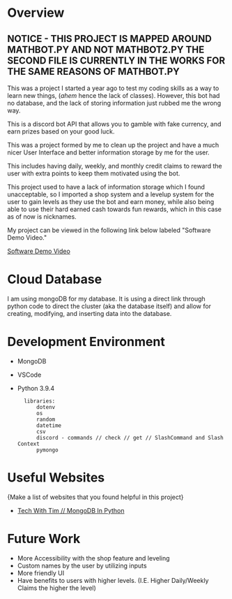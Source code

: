 # Overview

## NOTICE - THIS PROJECT IS MAPPED AROUND MATHBOT.PY AND NOT MATHBOT2.PY THE SECOND FILE IS CURRENTLY IN THE WORKS FOR THE SAME REASONS OF MATHBOT.PY

This was a project I started a year ago to test my coding skills as a way to learn new things, (*ahem* hence the lack of classes). However, this bot had no database, and the lack of storing information just rubbed me the wrong way.

This is a discord bot API that allows you to gamble with fake currency, and earn prizes based on your good luck.

This was a project formed by me to clean up the project and have a much nicer User Interface and better information storage by me for the user.

This includes having daily, weekly, and monthly credit claims to reward the user with extra points to keep them motivated using the bot.

This project used to have a lack of information storage which I found unacceptable, so I imported a shop system and a levelup system for the user to gain levels as they use the bot and earn money, while also being able to use their hard earned cash towards fun rewards, which in this case as of now is nicknames.

My project can be viewed in the following link below labeled "Software Demo Video."

[Software Demo Video](https://youtu.be/L-gPT4l9mCg)

# Cloud Database
I am using mongoDB for my database. It is using a direct link through python code to direct the cluster (aka the database itself) and allow for creating, modifying, and inserting data into the database.

# Development Environment

- MongoDB
- VSCode
- Python 3.9.4
        
        libraries:
            dotenv
            os
            random
            datetime
            csv
            discord - commands // check // get // SlashCommand and Slash Context
            pymongo

# Useful Websites

{Make a list of websites that you found helpful in this project}
* [Tech With Tim // MongoDB In Python](https://www.youtube.com/watch?v=rE_bJl2GAY8)

# Future Work
- More Accessibility with the shop feature and leveling
- Custom names by the user by utilizing inputs
- More friendly UI
- Have benefits to users with higher levels. (I.E. Higher Daily/Weekly Claims the higher the level)